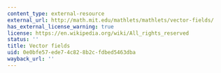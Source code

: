 ```yaml
---
content_type: external-resource
external_url: http://math.mit.edu/mathlets/mathlets/vector-fields/
has_external_license_warning: true
license: https://en.wikipedia.org/wiki/All_rights_reserved
status: ''
title: Vector fields
uid: 0e0bfe57-ede7-4c82-8b2c-fdbed5463dba
wayback_url: ''
---
```

